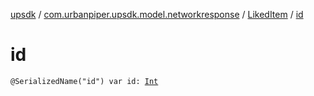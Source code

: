 [upsdk](../../index.md) / [com.urbanpiper.upsdk.model.networkresponse](../index.md) / [LikedItem](index.md) / [id](./id.md)

# id

`@SerializedName("id") var id: `[`Int`](https://kotlinlang.org/api/latest/jvm/stdlib/kotlin/-int/index.html)
